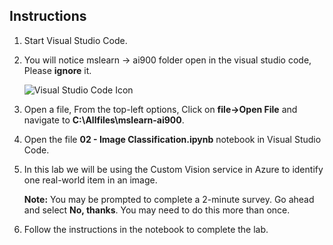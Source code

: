 ## Instructions

1.  Start Visual Studio Code.

2.  You will notice mslearn -> ai900 folder open in the visual studio code, Please **ignore** it.

     ![Visual Studio Code Icon](./images/vscode.jpg)

3.  Open a file, From the top-left options, Click on **file->Open File** and navigate to **C:\Allfiles\mslearn-ai900**.
 
4.  Open the file **02 - Image Classification.ipynb** notebook in Visual Studio Code.

5.  In this lab we will be using the Custom Vision service in Azure to identify one real-world item in an image.

    **Note:** You may be prompted to complete a 2-minute survey. Go ahead and select **No, thanks**. You may need to do this more than once.

6.  Follow the instructions in the notebook to complete the lab.
